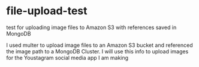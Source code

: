 # file-upload-test
test for uploading image files to Amazon S3 with references saved in MongoDB

I used multer to upload image files to an Amazon S3 bucket and referenced the image path to a MongoDB Cluster. I will use this info to upload images for the Youstagram social media app I am making
